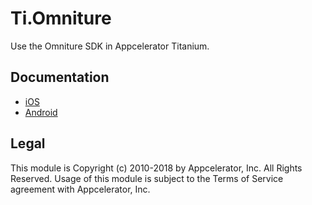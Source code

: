
# Ti.Omniture

Use the Omniture SDK in Appcelerator Titanium.

## Documentation

- [iOS](./ios/documentation/index.md)
- [Android](./android/documentation/index.md)

## Legal

This module is Copyright (c) 2010-2018 by Appcelerator, Inc. All Rights Reserved. Usage of this module is subject to 
the Terms of Service agreement with Appcelerator, Inc.
